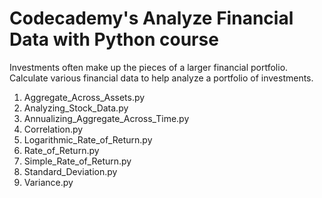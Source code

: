 # Codecademy's Analyze Financial Data with Python course

Investments often make up the pieces of a larger financial portfolio. <br>
Calculate various financial data to help analyze a portfolio of investments.

1. Aggregate_Across_Assets.py
2. Analyzing_Stock_Data.py
3. Annualizing_Aggregate_Across_Time.py
4. Correlation.py
5. Logarithmic_Rate_of_Return.py
6. Rate_of_Return.py
7. Simple_Rate_of_Return.py
8. Standard_Deviation.py
9. Variance.py
